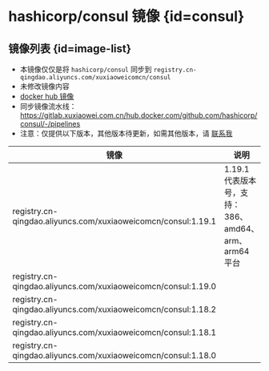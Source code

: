 # hashicorp/consul 镜像 {id=consul}

## 镜像列表 {id=image-list}

- 本镜像仅仅是将 `hashicorp/consul` 同步到 `registry.cn-qingdao.aliyuncs.com/xuxiaoweicomcn/consul`
- 未修改镜像内容
- [docker hub 镜像](https://hub.docker.com/r/hashicorp/consul)
- 同步镜像流水线：https://gitlab.xuxiaowei.com.cn/hub.docker.com/github.com/hashicorp/consul/-/pipelines
- 注意：仅提供以下版本，其他版本待更新，如需其他版本，请 [联系我](../../../guide/website.md)

| 镜像                                                            | 说明                                     |
|---------------------------------------------------------------|----------------------------------------|
| registry.cn-qingdao.aliyuncs.com/xuxiaoweicomcn/consul:1.19.1 | 1.19.1 代表版本号，支持：386、amd64、arm、arm64 平台 |
| registry.cn-qingdao.aliyuncs.com/xuxiaoweicomcn/consul:1.19.0 |                                        |
| registry.cn-qingdao.aliyuncs.com/xuxiaoweicomcn/consul:1.18.2 |                                        |
| registry.cn-qingdao.aliyuncs.com/xuxiaoweicomcn/consul:1.18.1 |                                        |
| registry.cn-qingdao.aliyuncs.com/xuxiaoweicomcn/consul:1.18.0 |                                        |

<style>

._image_registry_cn-qingdao_aliyuncs_com_xuxiaoweicomcn_consul table tr th:nth-child(1), 
._image_registry_cn-qingdao_aliyuncs_com_xuxiaoweicomcn_consul table tr td:nth-child(1) {
    min-width: 445px;
}

._image_registry_cn-qingdao_aliyuncs_com_xuxiaoweicomcn_consul table tr th:nth-child(2), 
._image_registry_cn-qingdao_aliyuncs_com_xuxiaoweicomcn_consul table tr td:nth-child(2) {
    min-width: 395px;
}

</style>